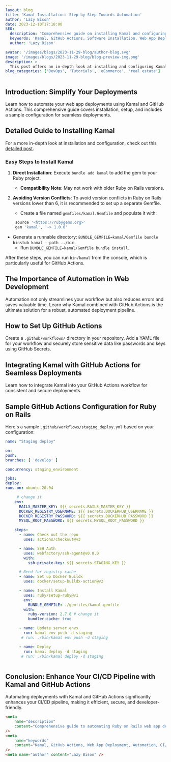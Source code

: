 ```yaml
---
layout: blog
title: 'Kamal Installation: Step-by-Step Towards Automation'
author: 'Lazy Bison'
date: 2023-12-10T17:18:00
SEO:
  description: 'Comprehensive guide on installing Kamal and configuring it for automated web app deployment. Easy steps for quick installation.'
  keywords: 'Kamal, GitHub Actions, Software Installation, Web App Deployment, Automation, CI/CD Pipeline, Ruby, Ruby on Rails'
  author: 'Lazy Bison'

avatar: '/images/blogs/2023-11-29-blog/author-blog.svg'
image: '/images/blogs/2023-11-29-blog/blog-preview-img.png'
description: >
  This post offers an in-depth look at installing and configuring Kamal, providing step-by-step guidance on getting started quickly and easily for automated web app deployment.
blog_categories: ['DevOps', 'Tutorials', 'eCommerce', 'real estate']
---
```


## Introduction: Simplify Your Deployments

Learn how to automate your web app deployments using Kamal and GitHub Actions. This comprehensive guide covers installation, setup, and includes a sample configuration for seamless deployments.

## Detailed Guide to Installing Kamal

For a more in-depth look at installation and configuration, check out this [detailed post](https://www.notion.so/Effortless-Deployment-of-Web-Applications-with-Kamal-394073d1007149aaad561f17dae7ff9a?pvs=21).

### Easy Steps to Install Kamal

1. **Direct Installation**: Execute `bundle add kamal` to add the gem to your Ruby project.
   - **Compatibility Note**: May not work with older Ruby on Rails versions.
2. **Avoiding Version Conflicts**: To avoid version conflicts in Ruby on Rails versions lower than 6, it is recommended to set up a separate Gemfile.

   - Create a file named `gemfiles/kamal.Gemfile` and populate it with:

   ```ruby
    source '<https://rubygems.org>'
    gem 'kamal', '~> 1.0.0'
   ```

- Generate a runnable directory: `BUNDLE_GEMFILE=kamal/Gemfile bundle binstub kamal --path ../bin`.
  - Run `BUNDLE_GEMFILE=kamal/Gemfile bundle install`.

After these steps, you can run `bin/kamal` from the console, which is particularly useful for GitHub Actions.

## The Importance of Automation in Web Development

Automation not only streamlines your workflow but also reduces errors and saves valuable time. Learn why Kamal combined with GitHub Actions is the ultimate solution for a robust, automated deployment pipeline.

## How to Set Up GitHub Actions

Create a `.github/workflows/` directory in your repository. Add a YAML file for your workflow and securely store sensitive data like passwords and keys using GitHub Secrets.

## Integrating Kamal with GitHub Actions for Seamless Deployments

Learn how to integrate Kamal into your GitHub Actions workflow for consistent and secure deployments.

## Sample GitHub Actions Configuration for Ruby on Rails

Here's a sample `.github/workflows/staging_deploy.yml` based on your configuration:

```yml
name: "Staging deploy"

on:
push:
branches: [ 'develop' ]

concurrency: staging_environment

jobs:
deploy:
runs-on: ubuntu-20.04

     # change it
    env:
      RAILS_MASTER_KEY: ${{ secrets.RAILS_MASTER_KEY }}
      DOCKER_REGISTRY_USERNAME: ${{ secrets.DOCKERHUB_USERNAME }}
      DOCKER_REGISTRY_PASSWORD: ${{ secrets.DOCKERHUB_PASSWORD }}
      MYSQL_ROOT_PASSWORD: ${{ secrets.MYSQL_ROOT_PASSWORD }}

    steps:
      - name: Check out the repo
        uses: actions/checkout@v3

      - name: SSH Auth
        uses: webfactory/ssh-agent@v0.8.0
        with:
          ssh-private-key: ${{ secrets.STAGING_KEY }}

      # Need for registry cache
      - name: Set up Docker Buildx
        uses: docker/setup-buildx-action@v2

      - name: Install Kamal
        uses: ruby/setup-ruby@v1
        env:
          BUNDLE_GEMFILE: ./gemfiles/kamal.gemfile
        with:
          ruby-version: 2.7.8 # change it
          bundler-cache: true

      - name: Update server envs
        run: kamal env push -d staging
       # run: ./bin/kamal env push -d staging

      - name: Deploy
        run: kamal deploy -d staging
       # run: ./bin/kamal deploy -d staging



```

## Conclusion: Enhance Your CI/CD Pipeline with Kamal and GitHub Actions

Automating deployments with Kamal and GitHub Actions significantly enhances your CI/CD pipeline, making it efficient, secure, and developer-friendly.

```html
<meta
	name="description"
	content="Comprehensive guide to automating Ruby on Rails web app deployments using Kamal and GitHub Actions. Includes installation guide and sample GitHub Actions configuration."
/>
<meta
	name="keywords"
	content="Kamal, GitHub Actions, Web App Deployment, Automation, CI/CD Pipeline, Ruby, Ruby on Rails, Developers"
/>
<meta name="author" content="Lazy Bison" />
```

